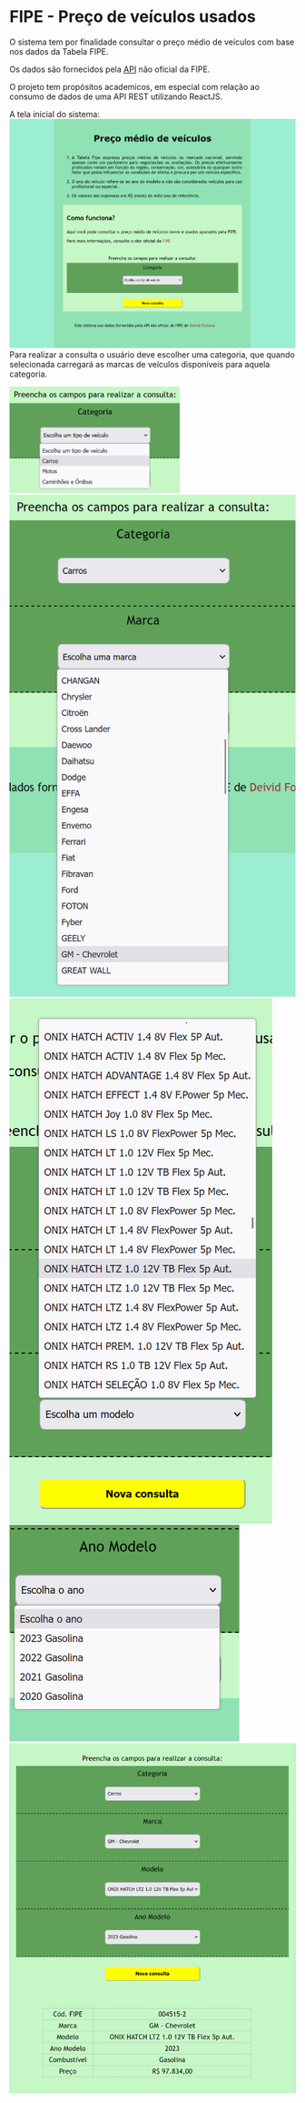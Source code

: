 
<h1>FIPE - Preço de veículos usados</h1>

O sistema tem por finalidade consultar o preço médio de veículos com base nos dados da Tabela FIPE. 

Os dados são fornecidos pela <a href="https://github.com/deividfortuna/fipe" target="blank">API</a> não oficial da FIPE.

O projeto tem propósitos academicos, em especial com relação ao consumo de dados de uma API REST utilizando ReactJS.

A tela inicial do sistema:
<img src = "src/img/readme/index0.png" alt="Página inicial" />
Para realizar a consulta o usuário deve escolher uma categoria, que quando selecionada carregará as marcas de veículos disponíveis para aquela categoria.

<img src = "src/img/readme/categoria.png" alt="Categorias"  width="300"/>
<br />
<img src = "src/img/readme/marcas.png" alt="Marcas" />
<br />
<img src = "src/img/readme/modelo.png" alt="Modelos" />
<br />
<img src = "src/img/readme/ano.png" alt="Anos" />
<br />
<img src = "src/img/readme/resultado.png" alt="Resultado da consulta" />